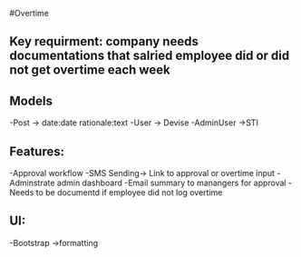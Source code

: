 #Overtime
## Key requirment: company needs documentations that salried employee did or did not get overtime each week
## Models
-Post -> date:date rationale:text
-User -> Devise
-AdminUser ->STI

## Features:
-Approval workflow
-SMS Sending-> Link to approval or overtime input
-Adminstrate admin dashboard
-Email summary to manangers for approval
-Needs to be documentd if employee did not log overtime

## UI:
-Bootstrap ->formatting
